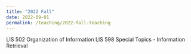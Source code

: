 ```yaml
---
title: "2022 Fall"
date: 2022-09-01
permalink: /teaching/2022-fall-teaching
---
```


LIS 502 Organization of Information
LIS 598 Special Topics - Information Retrieval
